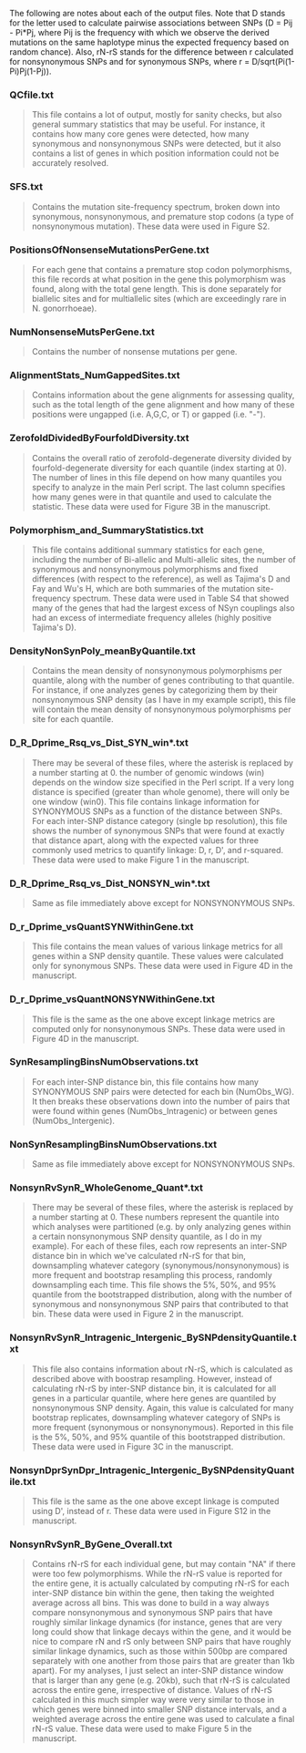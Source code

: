 The following are notes about each of the output files. Note that D stands for the letter used to calculate
pairwise associations between SNPs (D = Pij - Pi*Pj, where Pij is the frequency with which we observe the 
derived mutations on the same haplotype minus the expected frequency based on random chance). Also, rN-rS
stands for the difference between r calculated for nonsynonymous SNPs and for synonymous SNPs, where
r = D/sqrt(Pi(1-Pi)Pj(1-Pj)).

### QCfile.txt
>This file contains a lot of output, mostly for sanity checks, but also general summary statistics
>that may be useful. For instance, it contains how many core genes were detected, how many
>synonymous and nonsynonymous SNPs were detected, but it also contains a list of genes in which 
>position information could not be accurately resolved.

### SFS.txt
>Contains the mutation site-frequency spectrum, broken down into synonymous, nonsynonymous, and
>premature stop codons (a type of nonsynonymous mutation). These data were used in Figure S2.

### PositionsOfNonsenseMutationsPerGene.txt
>For each gene that contains a premature stop codon polymorphisms, this file records at what position
>in the gene this polymorphism was found, along with the total gene length. This is done separately
>for biallelic sites and for multiallelic sites (which are exceedingly rare in N. gonorrhoeae).

### NumNonsenseMutsPerGene.txt
>Contains the number of nonsense mutations per gene.

### AlignmentStats_NumGappedSites.txt
>Contains information about the gene alignments for assessing quality, such as the total length of
>the gene alignment and how many of these positions were ungapped (i.e. A,G,C, or T) or gapped 
>(i.e. "-").

### ZerofoldDividedByFourfoldDiversity.txt
>Contains the overall ratio of zerofold-degenerate diversity divided by fourfold-degenerate
>diversity for each quantile (index starting at 0). The number of lines in this file depend
>on how many quantiles you specify to analyze in the main Perl script. The last column
>specifies how many genes were in that quantile and used to calculate the statistic. These data
>were used for Figure 3B in the manuscript.

### Polymorphism_and_SummaryStatistics.txt
>This file contains additional summary statistics for each gene, including the number of Bi-allelic
>and Multi-allelic sites, the number of synonymous and nonsynonymous polymorphisms and fixed 
>differences (with respect to the reference), as well as Tajima's D and Fay and Wu's H, which are
>both summaries of the mutation site-frequency spectrum. These data were used in Table S4 that 
>showed many of the genes that had the largest excess of NSyn couplings also had an excess of
>intermediate frequency alleles (highly positive Tajima's D).

### DensityNonSynPoly_meanByQuantile.txt
>Contains the mean density of nonsynonymous polymorphisms per quantile, along with the number of genes
>contributing to that quantile. For instance, if one analyzes genes by categorizing them by
>their nonsynonymous SNP density (as I have in my example script), this file will contain the mean 
>density of nonsynonymous polymorphisms per site for each quantile.

### D_R_Dprime_Rsq_vs_Dist_SYN_win*.txt
>There may be several of these files, where the asterisk is replaced by a number starting at 0.
>the number of genomic windows (win) depends on the window size specified in the Perl script.
>If a very long distance is specified (greater than whole genome), there will only be one window
>(win0). This file contains linkage information for SYNONYMOUS SNPs as a function of the distance 
>between SNPs. For each inter-SNP distance category (single bp resolution), this file shows the 
>number of synonymous SNPs that were found at exactly that distance apart, along with the expected
>values for three commonly used metrics to quantify linkage: D, r, D', and r-squared. These data
>were used to make Figure 1 in the manuscript.

### D_R_Dprime_Rsq_vs_Dist_NONSYN_win*.txt
>Same as file immediately above except for NONSYNONYMOUS SNPs.
	
### D_r_Dprime_vsQuantSYNWithinGene.txt
>This file contains the mean values of various linkage metrics for all genes within a SNP density
>quantile. These values were calculated only for synonymous SNPs. These data were used in Figure 4D
>in the manuscript.

### D_r_Dprime_vsQuantNONSYNWithinGene.txt
>This file is the same as the one above except linkage metrics are computed only for nonsynonymous
>SNPs. These data were used in Figure 4D in the manuscript.

### SynResamplingBinsNumObservations.txt
>For each inter-SNP distance bin, this file contains how many SYNONYMOUS SNP pairs were detected
>for each bin (NumObs_WG). It then breaks these observations down into the number of pairs that 
>were found within genes (NumObs_Intragenic) or between genes (NumObs_Intergenic).

### NonSynResamplingBinsNumObservations.txt
>Same as file immediately above except for NONSYNONYMOUS SNPs.

### NonsynRvSynR_WholeGenome_Quant*.txt
>There may be several of these files, where the asterisk is replaced by a number starting at 0.
>These numbers represent the quantile into which analyses were partitioned (e.g. by only
>analyzing genes within a certain nonsynonymous SNP density quantile, as I do in my example).
>For each of these files, each row represents an inter-SNP distance bin in which we've calculated
>rN-rS for that bin, downsampling whatever category (synonymous/nonsynonymous) is more frequent 
>and bootstrap resampling this process, randomly downsampling each time. This file shows the
>5%, 50%, and 95% quantile from the bootstrapped distribution, along with the number of 
>synonymous and nonsynonymous SNP pairs that contributed to that bin. These data were used in
>Figure 2 in the manuscript.

### NonsynRvSynR_Intragenic_Intergenic_BySNPdensityQuantile.txt
>This file also contains information about rN-rS, which is calculated as described above with
>boostrap resampling. However, instead of calculating rN-rS by inter-SNP distance bin, it is
>calculated for all genes in a particular quantile, where here genes are quantiled by nonsynonymous
>SNP density. Again, this value is calculated for many bootstrap replicates, downsampling 
>whatever category of SNPs is more frequent (synonymous or nonsynonymous). Reported in this
>file is the 5%, 50%, and 95% quantile of this bootstrapped distribution. These data were used 
>in Figure 3C in the manuscript.

### NonsynDprSynDpr_Intragenic_Intergenic_BySNPdensityQuantile.txt
>This file is the same as the one above except linkage is computed using D', instead of r. These
>data were used in Figure S12 in the manuscript.

### NonsynRvSynR_ByGene_Overall.txt
>Contains rN-rS for each individual gene, but may contain "NA" if there were too few polymorphisms.
>While the rN-rS value is reported for the entire gene, it is actually calculated by computing
>rN-rS for each inter-SNP distance bin within the gene, then taking the weighted average
>across all bins. This was done to build in a way always compare nonsynonymous and synonymous
>SNP pairs that have roughly similar linkage dynamics (for instance, genes that are very long could
>show that linkage decays within the gene, and it would be nice to compare rN and rS only between
>SNP pairs that have roughly similar linkage dynamics, such as those within 500bp are compared
>separately with one another from those pairs that are greater than 1kb apart). For my analyses,
>I just select an inter-SNP distance window that is larger than any gene (e.g. 20kb), such that 
>rN-rS is calculated across the entire gene, irrespective of distance. Values of rN-rS calculated 
>in this much simpler way were very similar to those in which genes were binned into smaller SNP 
>distance intervals, and a weighted average across the entire gene was used to calculate a final 
>rN-rS value. These data were used to make Figure 5 in the manuscript.



